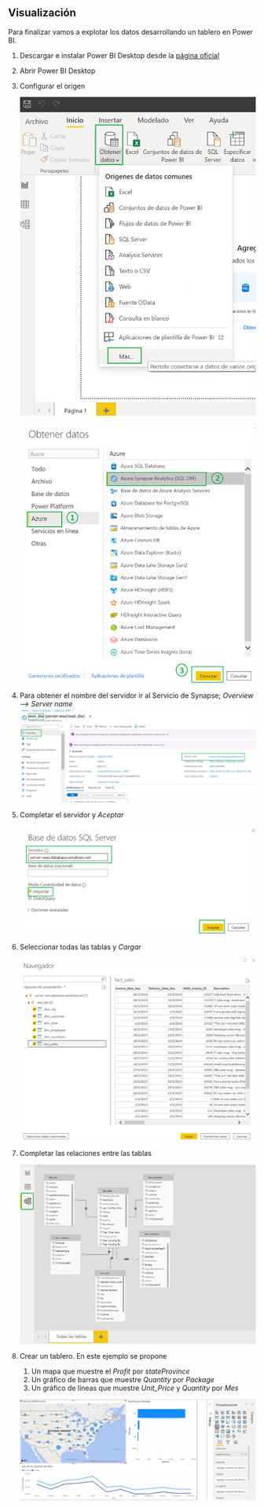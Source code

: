 ## Visualización
Para finalizar vamos a explotar los datos desarrollando un tablero en Power BI.

1. Descargar e instalar Power BI Desktop desde la [página oficial](https://powerbi.microsoft.com/es-es/desktop/)
2. Abrir Power BI Desktop
3. Configurar el origen

	<img src="images/PBI_01.png"/><br/>
	
	<img src="images/PBI_02.png"/><br/>
	
4. Para obtener el nombre del servidor ir al Servicio de Synapse; _Overview --> Server name_
	<img src="images/Synapse_08.png"/><br/>

5. Completar el servidor y _Aceptar_

	<img src="images/PBI_03.png"/><br/>

6.	Seleccionar todas las tablas y _Cargar_

	<img src="images/PBI_05.png"/><br/>

7. Completar las relaciones entre las tablas

	<img src="images/PBI_06.png"/><br/>	
	
8. Crear un tablero. En este ejemplo se propone
	1. Un mapa que muestre el _Profit_ por _stateProvince_
	2. Un gráfico de barras que muestre _Quantity_ por _Package_
	3. Un gráfico de líneas que muestre _Unit_Price_ y _Quantity_ por _Mes_
		
	<img src="images/PBI_07.png"/><br/>	